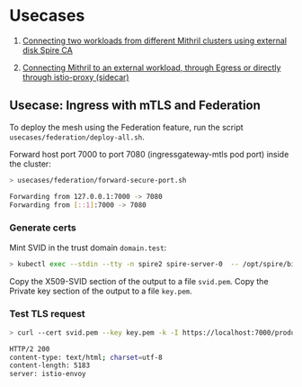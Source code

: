 # Usecases

1. [Connecting two workloads from different Mithril clusters using external disk Spire CA](https://hpe-my.sharepoint.com/:w:/p/alexandre_alvino/EWfvvyHlkfhLtoSRxNu2IFMBTh751hcvejO6oZmwHFQ8pw?e=uM34vG)

2. [Connecting Mithril to an external workload, through Egress or directly through istio-proxy (sidecar)](https://hpe-my.sharepoint.com/:w:/p/juliano_fantozzi/EfbHjLnmPfBJlpu8b4ZpjRQB4mbOGpSaUmO5z0Xf3X8Utg?e=uAd9d8)

## Usecase: Ingress with mTLS and Federation 

To deploy the mesh using the Federation feature, run the script `usecases/federation/deploy-all.sh`.

Forward host port 7000 to port 7080 (ingressgateway-mtls pod port) inside the cluster:

```bash
> usecases/federation/forward-secure-port.sh

Forwarding from 127.0.0.1:7000 -> 7080
Forwarding from [::1]:7000 -> 7080
```

### Generate certs

Mint SVID in the trust domain `domain.test`:

```bash
> kubectl exec --stdin --tty -n spire2 spire-server-0  -- /opt/spire/bin/spire-server x509 mint -spiffeID spiffe://domain.test/myservice -socketPath /run/spire/sockets/server.sock
```

Copy the X509-SVID section of the output to a file `svid.pem`.
Copy the Private key section of the output to a file `key.pem`.

### Test TLS request

```bash
> curl --cert svid.pem --key key.pem -k -I https://localhost:7000/productpage

HTTP/2 200 
content-type: text/html; charset=utf-8
content-length: 5183
server: istio-envoy
```